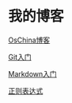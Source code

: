 我的博客
====
[OsChina博客](https://my.oschina.net/u/2406628/blog "OsChina博客")

[Git入门](Git/Git%E4%BD%BF%E7%94%A8%E5%85%A5%E9%97%A8.md "Git入门笔记")

[Markdown入门](Markdown/Markdown%E5%85%A5%E9%97%A8.md "Markdown入门")

[正则表达式](other/正则表达式.md "正则表达式")
